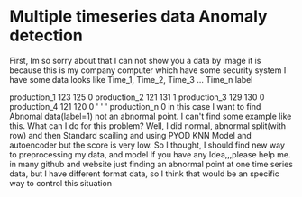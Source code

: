 
# Multiple timeseries data Anomaly detection

First, Im so sorry about that I can not show you a data by image
it is because this is my company computer which have some security system
I have some data looks like
         Time_1, Time_2, Time_3 ... Time_n  label

production_1   123    125                          0
production_2   121    131                          1
production_3   129    130                          0
production_4   121    120                          0
'
'
'
production_n                                      0
in this case I want to find Abnomal data(label=1) not an abnormal point.
I can't find some example like this. What can I do for this problem?
Well, I did normal, abnormal split(with row) and then Standard scailing and using PYOD KNN Model and autoencoder
but the score is very low. So I thought, I should find new way to preprocessing my data, and model
If you have any Idea,,,please help me.
in many github and website just finding an abnormal point at one time series data, but I have different format data, so I think that would be an specific way to control this situation

        